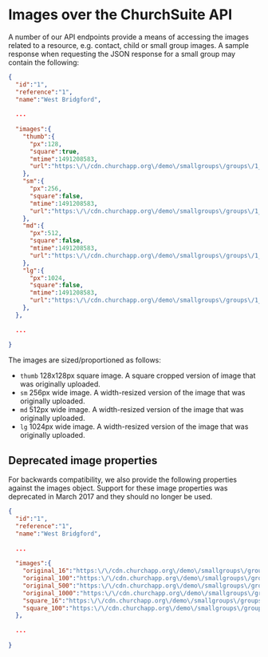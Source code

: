 # Images over the ChurchSuite API

A number of our API endpoints provide a means of accessing the images related to a resource, e.g. contact, child or small group images. A sample response when requesting the JSON response for a small group may contain the following:

```json
{
  "id":"1",
  "reference":"1",
  "name":"West Bridgford",
  
  ...
  
  "images":{
    "thumb":{
      "px":128,
      "square":true,
      "mtime":1491208583,
      "url":"https:\/\/cdn.churchapp.org\/demo\/smallgroups\/groups\/1_ZqHg09Wp_thumb.jpg"
    },
    "sm":{
      "px":256,
      "square":false,
      "mtime":1491208583,
      "url":"https:\/\/cdn.churchapp.org\/demo\/smallgroups\/groups\/1_ZqHg09Wp_sm.jpg"
    },
    "md":{
      "px":512,
      "square":false,
      "mtime":1491208583,
      "url":"https:\/\/cdn.churchapp.org\/demo\/smallgroups\/groups\/1_ZqHg09Wp_md.jpg"
    },
    "lg":{
      "px":1024,
      "square":false,
      "mtime":1491208583,
      "url":"https:\/\/cdn.churchapp.org\/demo\/smallgroups\/groups\/1_ZqHg09Wp_lg.jpg"
    },
  },
  
  ...
  
}
```

The images are sized/proportioned as follows:
* `thumb` 128x128px square image. A square cropped version of image that was originally uploaded.
* `sm` 256px wide image. A width-resized version of the image that was originally uploaded.
* `md` 512px wide image. A width-resized version of the image that was originally uploaded.
* `lg` 1024px wide image. A width-resized version of the image that was originally uploaded.

## Deprecated image properties

For backwards compatibility, we also provide the following properties against the images object. Support for these image properties was deprecated in March 2017 and they should no longer be used.

```json
{
  "id":"1",
  "reference":"1",
  "name":"West Bridgford",
  
  ...
  
  "images":{
    "original_16":"https:\/\/cdn.churchapp.org\/demo\/smallgroups\/groups\/1_ZqHg09Wp_thumb.jpg",
    "original_100":"https:\/\/cdn.churchapp.org\/demo\/smallgroups\/groups\/1_ZqHg09Wp_sm.jpg",
    "original_500":"https:\/\/cdn.churchapp.org\/demo\/smallgroups\/groups\/1_ZqHg09Wp_md.jpg",
    "original_1000":"https:\/\/cdn.churchapp.org\/demo\/smallgroups\/groups\/1_ZqHg09Wp_lg.jpg",
    "square_16":"https:\/\/cdn.churchapp.org\/demo\/smallgroups\/groups\/1_ZqHg09Wp_thumb.jpg",
    "square_100":"https:\/\/cdn.churchapp.org\/demo\/smallgroups\/groups\/1_ZqHg09Wp_thumb.jpg"
  },
  
  ...
  
}
```
